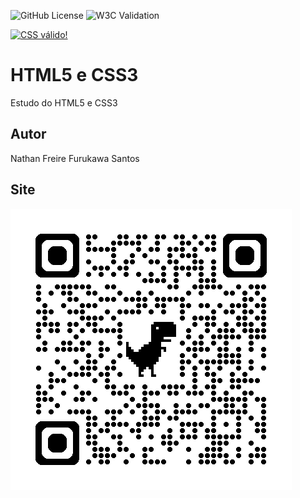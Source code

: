 ![GitHub License](https://img.shields.io/github/license/nathanfreire/site)
![W3C Validation](https://img.shields.io/w3c-validation/html?targetUrl=https%3A%2F%2Fnathanfreire.github.io%2Fsite%2F)
<p>
<a href="http://jigsaw.w3.org/css-validator/check/referer">
    <img style="border:0;width:88px;height:31px"
        src="http://jigsaw.w3.org/css-validator/images/vcss-blue"
        alt="CSS válido!" />
    </a>
</p>

# HTML5 e CSS3
Estudo do HTML5 e CSS3
## Autor
Nathan Freire Furukawa Santos
## Site
![](img/qrcode.png)
